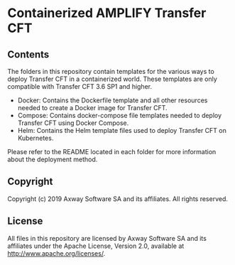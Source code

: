 # Containerized AMPLIFY Transfer CFT 

## Contents
The folders in this repository contain templates for the various ways to deploy Transfer CFT in a containerized world. These templates are only compatible with Transfer CFT 3.6 SP1 and higher.
- Docker:  Contains the Dockerfile template and all other resources needed to create a Docker image for Transfer CFT.
- Compose: Contains docker-compose file templates needed to deploy Transfer CFT using Docker Compose.
- Helm:    Contains the Helm template files used to deploy Transfer CFT on Kubernetes.

Please refer to the README located in each folder for more information about the deployment method.

## Copyright

Copyright (c) 2019 Axway Software SA and its affiliates. All rights reserved.

## License

All files in this repository are licensed by Axway Software SA and its affiliates under the Apache License, Version 2.0, available at http://www.apache.org/licenses/.
